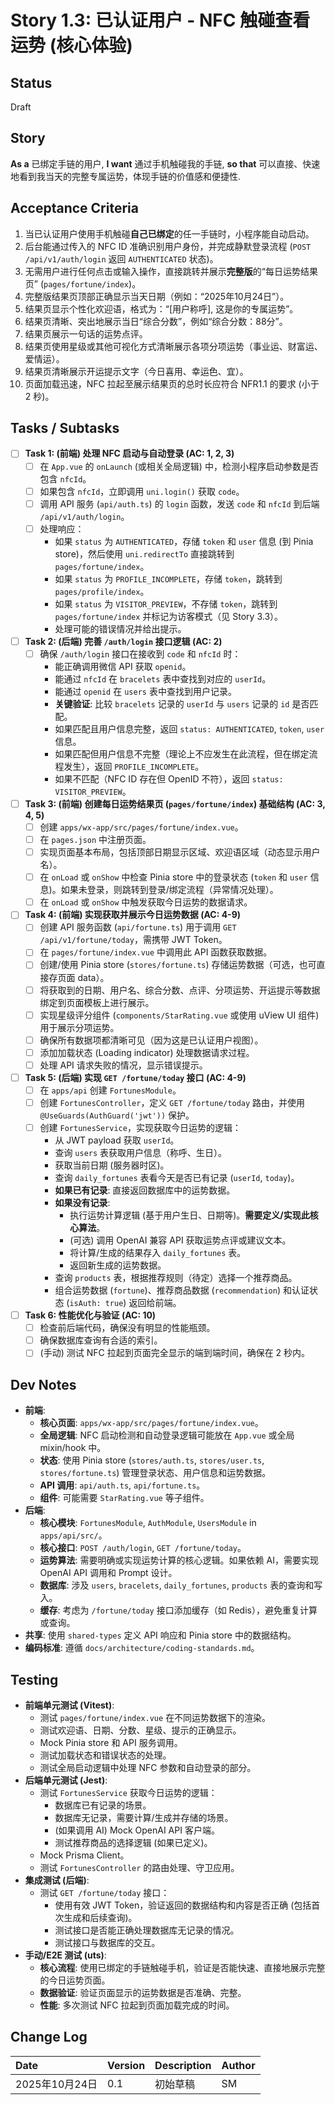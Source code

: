 # Story 1.3: 已认证用户 - NFC 触碰查看运势 (核心体验)

## Status

Draft

## Story

**As a** 已绑定手链的用户,
**I want** 通过手机触碰我的手链,
**so that** 可以直接、快速地看到我当天的完整专属运势，体现手链的价值感和便捷性.

## Acceptance Criteria

1.  当已认证用户使用手机触碰**自己已绑定**的任一手链时，小程序能自动启动。
2.  后台能通过传入的 NFC ID 准确识别用户身份，并完成静默登录流程 (`POST /api/v1/auth/login` 返回 `AUTHENTICATED` 状态)。
3.  无需用户进行任何点击或输入操作，直接跳转并展示**完整版**的“每日运势结果页” (`pages/fortune/index`)。
4.  完整版结果页顶部正确显示当天日期（例如：“2025年10月24日”）。
5.  结果页显示个性化欢迎语，格式为：“[用户称呼], 这是你的专属运势”。
6.  结果页清晰、突出地展示当日“综合分数”，例如“综合分数：88分”。
7.  结果页展示一句话的运势点评。
8.  结果页使用星级或其他可视化方式清晰展示各项分项运势（事业运、财富运、爱情运）。
9.  结果页清晰展示开运提示文字（今日喜用、幸运色、宜）。
10. 页面加载迅速，NFC 拉起至展示结果页的总时长应符合 NFR1.1 的要求 (小于 2 秒)。

## Tasks / Subtasks

- [ ] **Task 1: (前端) 处理 NFC 启动与自动登录 (AC: 1, 2, 3)**
  - [ ] 在 `App.vue` 的 `onLaunch` (或相关全局逻辑) 中，检测小程序启动参数是否包含 `nfcId`。
  - [ ] 如果包含 `nfcId`，立即调用 `uni.login()` 获取 `code`。
  - [ ] 调用 API 服务 (`api/auth.ts`) 的 `login` 函数，发送 `code` 和 `nfcId` 到后端 `/api/v1/auth/login`。
  - [ ] 处理响应：
    - 如果 `status` 为 `AUTHENTICATED`，存储 `token` 和 `user` 信息 (到 Pinia store)，然后使用 `uni.redirectTo` 直接跳转到 `pages/fortune/index`。
    - 如果 `status` 为 `PROFILE_INCOMPLETE`，存储 `token`，跳转到 `pages/profile/index`。
    - 如果 `status` 为 `VISITOR_PREVIEW`，不存储 `token`，跳转到 `pages/fortune/index` 并标记为访客模式（见 Story 3.3）。
    - 处理可能的错误情况并给出提示。
- [ ] **Task 2: (后端) 完善 `/auth/login` 接口逻辑 (AC: 2)**
  - [ ] 确保 `/auth/login` 接口在接收到 `code` 和 `nfcId` 时：
    - 能正确调用微信 API 获取 `openid`。
    - 能通过 `nfcId` 在 `bracelets` 表中查找到对应的 `userId`。
    - 能通过 `openid` 在 `users` 表中查找到用户记录。
    - **关键验证**: 比较 `bracelets` 记录的 `userId` 与 `users` 记录的 `id` 是否匹配。
    - 如果匹配且用户信息完整，返回 `status: AUTHENTICATED`, `token`, `user` 信息。
    - 如果匹配但用户信息不完整（理论上不应发生在此流程，但在绑定流程发生），返回 `PROFILE_INCOMPLETE`。
    - 如果不匹配（NFC ID 存在但 OpenID 不符），返回 `status: VISITOR_PREVIEW`。
- [ ] **Task 3: (前端) 创建每日运势结果页 (`pages/fortune/index`) 基础结构 (AC: 3, 4, 5)**
  - [ ] 创建 `apps/wx-app/src/pages/fortune/index.vue`。
  - [ ] 在 `pages.json` 中注册页面。
  - [ ] 实现页面基本布局，包括顶部日期显示区域、欢迎语区域（动态显示用户名）。
  - [ ] 在 `onLoad` 或 `onShow` 中检查 Pinia store 中的登录状态 (`token` 和 `user` 信息)。如果未登录，则跳转到登录/绑定流程（异常情况处理）。
  - [ ] 在 `onLoad` 或 `onShow` 中触发获取今日运势的数据请求。
- [ ] **Task 4: (前端) 实现获取并展示今日运势数据 (AC: 4-9)**
  - [ ] 创建 API 服务函数 (`api/fortune.ts`) 用于调用 `GET /api/v1/fortune/today`，需携带 JWT Token。
  - [ ] 在 `pages/fortune/index.vue` 中调用此 API 函数获取数据。
  - [ ] 创建/使用 Pinia store (`stores/fortune.ts`) 存储运势数据（可选，也可直接存页面 data）。
  - [ ] 将获取到的日期、用户名、综合分数、点评、分项运势、开运提示等数据绑定到页面模板上进行展示。
  - [ ] 实现星级评分组件 (`components/StarRating.vue` 或使用 uView UI 组件) 用于展示分项运势。
  - [ ] 确保所有数据项都清晰可见（因为这是已认证用户视图）。
  - [ ] 添加加载状态 (Loading indicator) 处理数据请求过程。
  - [ ] 处理 API 请求失败的情况，显示错误提示。
- [ ] **Task 5: (后端) 实现 `GET /fortune/today` 接口 (AC: 4-9)**
  - [ ] 在 `apps/api` 创建 `FortunesModule`。
  - [ ] 创建 `FortunesController`，定义 `GET /fortune/today` 路由，并使用 `@UseGuards(AuthGuard('jwt'))` 保护。
  - [ ] 创建 `FortunesService`，实现获取今日运势的逻辑：
    - 从 JWT payload 获取 `userId`。
    - 查询 `users` 表获取用户信息（称呼、生日）。
    - 获取当前日期 (服务器时区)。
    - 查询 `daily_fortunes` 表看今天是否已有记录 (`userId`, `today`)。
    - **如果已有记录**: 直接返回数据库中的运势数据。
    - **如果没有记录**:
      - 执行运势计算逻辑 (基于用户生日、日期等)。**需要定义/实现此核心算法**。
      - (可选) 调用 OpenAI 兼容 API 获取运势点评或建议文本。
      - 将计算/生成的结果存入 `daily_fortunes` 表。
      - 返回新生成的运势数据。
    - 查询 `products` 表，根据推荐规则（待定）选择一个推荐商品。
    - 组合运势数据 (`fortune`)、推荐商品数据 (`recommendation`) 和认证状态 (`isAuth: true`) 返回给前端。
- [ ] **Task 6: 性能优化与验证 (AC: 10)**
  - [ ] 检查前后端代码，确保没有明显的性能瓶颈。
  - [ ] 确保数据库查询有合适的索引。
  - [ ] (手动) 测试 NFC 拉起到页面完全显示的端到端时间，确保在 2 秒内。

## Dev Notes

- **前端**:
  - **核心页面**: `apps/wx-app/src/pages/fortune/index.vue`。
  - **全局逻辑**: NFC 启动检测和自动登录逻辑可能放在 `App.vue` 或全局 mixin/hook 中。
  - **状态**: 使用 Pinia store (`stores/auth.ts`, `stores/user.ts`, `stores/fortune.ts`) 管理登录状态、用户信息和运势数据。
  - **API 调用**: `api/auth.ts`, `api/fortune.ts`。
  - **组件**: 可能需要 `StarRating.vue` 等子组件。
- **后端**:
  - **核心模块**: `FortunesModule`, `AuthModule`, `UsersModule` in `apps/api/src/`。
  - **核心接口**: `POST /auth/login`, `GET /fortune/today`。
  - **运势算法**: 需要明确或实现运势计算的核心逻辑。如果依赖 AI，需要实现 OpenAI API 调用和 Prompt 设计。
  - **数据库**: 涉及 `users`, `bracelets`, `daily_fortunes`, `products` 表的查询和写入。
  - **缓存**: 考虑为 `/fortune/today` 接口添加缓存（如 Redis），避免重复计算或查询。
- **共享**: 使用 `shared-types` 定义 API 响应和 Pinia store 中的数据结构。
- **编码标准**: 遵循 `docs/architecture/coding-standards.md`。

## Testing

- **前端单元测试 (Vitest)**:
  - 测试 `pages/fortune/index.vue` 在不同运势数据下的渲染。
  - 测试欢迎语、日期、分数、星级、提示的正确显示。
  - Mock Pinia store 和 API 服务调用。
  - 测试加载状态和错误状态的处理。
  - 测试全局启动逻辑中处理 NFC 参数和自动登录的部分。
- **后端单元测试 (Jest)**:
  - 测试 `FortunesService` 获取今日运势的逻辑：
    - 数据库已有记录的场景。
    - 数据库无记录，需要计算/生成并存储的场景。
    - (如果调用 AI) Mock OpenAI API 客户端。
    - 测试推荐商品的选择逻辑 (如果已定义)。
  - Mock Prisma Client。
  - 测试 `FortunesController` 的路由处理、守卫应用。
- **集成测试 (后端)**:
  - 测试 `GET /fortune/today` 接口：
    - 使用有效 JWT Token，验证返回的数据结构和内容是否正确 (包括首次生成和后续查询)。
    - 测试接口是否能正确处理数据库无记录的情况。
    - 测试接口与数据库的交互。
- **手动/E2E 测试 (uts)**:
  - **核心流程**: 使用已绑定的手链触碰手机，验证是否能快速、直接地展示完整的今日运势页面。
  - **数据验证**: 验证页面显示的运势数据是否准确、完整。
  - **性能**: 多次测试 NFC 拉起到页面加载完成的时间。

## Change Log

| Date           | Version | Description | Author |
| :------------- | :------ | :---------- | :----- |
| 2025年10月24日 | 0.1     | 初始草稿    | SM     |

